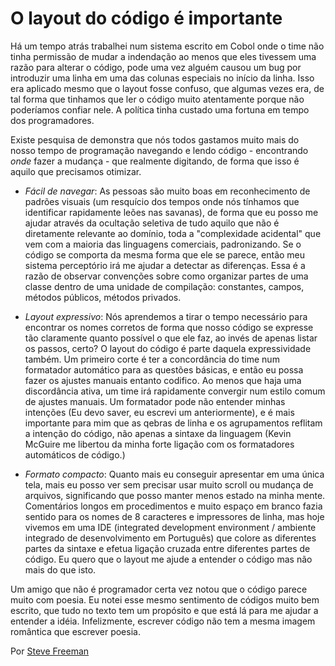 # O layout do código é importante

Há um tempo atrás trabalhei num sistema escrito em Cobol onde o time não tinha permissão de mudar a indendação ao menos que eles tivessem uma razão para alterar o código, pode uma vez alguém causou um bug por introduzir uma linha em uma das colunas especiais no início da linha. Isso era aplicado mesmo que o layout fosse confuso, que algumas vezes era, de tal forma que tinhamos que ler o código muito atentamente porque não poderíamos confiar nele. A política tinha custado uma fortuna em tempo dos programadores.

Existe pesquisa de demonstra que nós todos gastamos muito mais do nosso tempo de programação navegando e lendo código - encontrando *onde* fazer a mudança - que realmente digitando, de forma que isso é aquilo que precisamos otimizar.

- *Fácil de navegar*: As pessoas são muito boas em reconhecimento de padrões visuais (um resquício dos tempos onde nós tínhamos que identificar rapidamente leões nas savanas), de forma que eu posso me ajudar através da ocultação seletiva de tudo aquilo que não é diretamente relevante ao domínio, toda a "complexidade acidental" que vem com a maioria das linguagens comerciais, padronizando. Se o código se comporta da mesma forma que ele se parece, então meu sistema perceptório irá me ajudar a detectar as diferenças. Essa é a razão de observar convenções sobre como organizar partes de uma classe dentro de uma unidade de compilação: constantes, campos, métodos públicos, métodos privados. 

- *Layout expressivo*: Nós aprendemos a tirar o tempo necessário para encontrar os nomes corretos de forma que nosso código se expresse tão claramente quanto possível o que ele faz, ao invés de apenas listar os passos, certo? O layout do código é parte daquela expressividade também. Um primeiro corte é ter a concordância do time num formatador automático para as questões básicas, e então eu possa fazer os ajustes manuais entanto codifico. Ao menos que haja uma discordância ativa, um time irá rapidamente convergir num estilo comum de ajustes manuais. Um formatador pode não entender minhas intenções (Eu devo saver, eu escrevi um anteriormente), e é mais importante para mim que as qebras de linha e os agrupamentos reflitam a intenção do código, não apenas a sintaxe da linguagem (Kevin McGuire me libertou da minha forte ligação com os formatadores automáticos de código.)

- *Formato compacto*: Quanto mais eu conseguir apresentar em uma única tela, mais eu posso ver sem precisar usar muito scroll ou mudança de arquivos, significando que posso manter menos estado na minha mente. Comentários longos em procedimentos e muito espaço em branco fazia sentido para os nomes de 8 caracteres e impressores de linha, mas hoje vivemos em uma IDE (integrated development environment / ambiente integrado de desenvolvimento em Português) que colore as diferentes partes da sintaxe e efetua ligação cruzada entre diferentes partes de código. Eu quero que o layout me ajude a entender o código mas não mais do que isto.

Um amigo que não é programador certa vez notou que o código parece muito com poesia. Eu notei esse mesmo sentimento de códigos muito bem escrito, que tudo no texto tem um propósito e que está lá para me ajudar a entender a idéia. Infelizmente, escrever código não tem a mesma imagem romântica que escrever poesia.

Por [Steve Freeman](http://programmer.97things.oreilly.com/wiki/index.php/Steve_Freeman)
